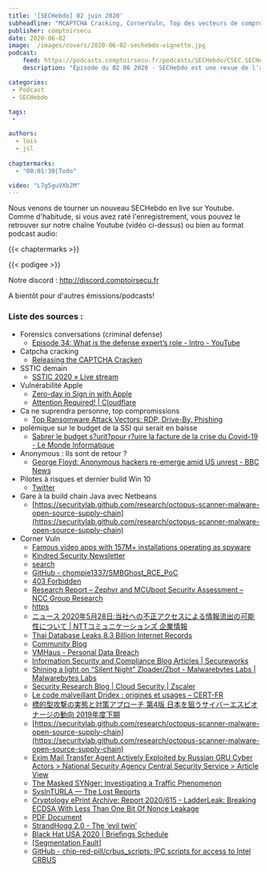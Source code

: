 ```yaml
---
title: '[SECHebdo] 02 juin 2020'
subheadline: "MCAPTCHA Cracking, CornerVuln, Top des vecteurs de compromission, Polémique budget SSI; NetBeans, Anonymous, SSTIC, etc."
publisher: comptoirsecu
date: 2020-06-02
image:  /images/covers/2020-06-02-sechebdo-vignette.jpg
podcast:
    feed: https://podcasts.comptoirsecu.fr/podcasts/SECHebdo/CSEC.SECHebdo.2020-06-02.m4a
    description: "Épisode du 02 06 2020 - SECHebdo est une revue de l'actualité cybersécurité réalisée en live sur Youtube, généralement le mardi soir."

categories:
 - Podcast
 - SECHebdo

tags:
 - 

authors:
  - lois
  - jil
  
chaptermarks:
  - "00:01:30|Todo"

video: "L7g5guVXb2M"
---
```


Nous venons de tourner un nouveau SECHebdo en live sur Youtube. Comme d'habitude, si vous avez raté l'enregistrement, vous pouvez le retrouver sur notre chaîne Youtube (vidéo ci-dessus) ou bien au format podcast audio:

{{< chaptermarks >}}

{{< podigee >}}

Notre discord : <http://discord.comptoirsecu.fr>

A bientôt pour d'autres émissions/podcasts!

### Liste des sources :

*  Forensics conversations (criminal defense)
	* [Episode 34: What is the defense expert’s role - Intro - YouTube](https://www.youtube.com/watch?v=-cCsRo5UMrU&list=PLfouvuAjspTqyfrgYO76VOwvVqK1AsMwK&index=34)
*  Catpcha cracking
	* [Releasing the CAPTCHA Cracken](https://labs.f-secure.com/blog/releasing-the-captcha-cracken/)
*  SSTIC demain
	* [SSTIC 2020 » Live stream](https://streaming.sstic.org/)
*  Vulnérabilité Apple
	* [Zero-day in Sign in with Apple](https://bhavukjain.com/blog/2020/05/30/zeroday-signin-with-apple/)
	* [Attention Required! | Cloudflare](https://www.bleepingcomputer.com/news/security/german-govt-urges-ios-users-to-patch-critical-mail-app-flaws/)
*  Ca ne suprendra personne, top compromissions
	* [Top Ransomware Attack Vectors: RDP, Drive-By, Phishing](https://www.databreachtoday.com/top-ransomware-attack-vectors-rdp-drive-by-phishing-a-14353)
*  polémique sur le budget de la SSI qui serait en baisse
	* [Sabrer le budget s?urit?pour r?uire la facture de la crise du Covid-19 - Le Monde Informatique](https://www.lemondeinformatique.fr/actualites/lire-sabrer-le-budget-securite-pour-reduire-la-facture-de-la-crise-du-covid-19-79029.html)
*  Anonymous : Ils sont de retour ?
	* [George Floyd: Anonymous hackers re-emerge amid US unrest - BBC News](https://www.bbc.com/news/technology-52879000)
*  Pilotes à risques et dernier build Win 10
	* [Twitter](https://mobile.twitter.com/dwizzzleMSFT/status/1267507875619848198)
*  Gare à la build chain Java avec Netbeans
	* [https://securitylab.github.com/research/octopus-scanner-malware-open-source-supply-chain](https://securitylab.github.com/research/octopus-scanner-malware-open-source-supply-chain)
*  Corner Vuln
	* [Famous video apps with 157M+ installations operating as spyware](https://www.hackread.com/video-apps-with-157m-installations-operating-as-spyware/)
	* [Kindred Security Newsletter](https://news.infosecgur.us/2020-06-01)
	* [search](https://kb.cert.org/vuls/id/636397)
	* [GitHub - chompie1337/SMBGhost_RCE_PoC](https://github.com/chompie1337/SMBGhost_RCE_PoC)
	* [403 Forbidden](https://research.nccgroup.com/wp-content/uploads/2020/)
	* [Research Report – Zephyr and MCUboot Security Assessment – NCC Group Research](https://research.nccgroup.com/2020/05/26/research-report-zephyr-and-mcuboot-security-assessment/)
	* [https](https://twitter.com/AdamarBE/status/1266358876707778561)
	* [ニュース 2020年5月28日:当社への不正アクセスによる情報流出の可能性について | NTTコミュニケーションズ 企業情報](https://www.ntt.com/about-us/press-releases/news/article/2020/0528.html#)
	* [Thai Database Leaks 8.3 Billion Internet Records](https://rainbowtabl.es/2020/05/25/thai-database-leaks-internet-records/?=may-23-2020)
	* [Community Blog](https://community.joomla.org/blogs/community/)
	* [VMHaus - Personal Data Breach](https://www.vmhaus.com/personal-data-breach)
	* [Information Security and Compliance Blog Articles | Secureworks](https://www.secureworks.com/blog/)
	* [Shining a light on “Silent Night” Zloader/Zbot - Malwarebytes Labs | Malwarebytes Labs](https://blog.malwarebytes.com/threat-analysis/2020/05/the-silent-night-zloader-zbot/)
	* [Security Research Blog | Cloud Security | Zscaler](https://www.zscaler.com/blogs/research/)
	* [Le code malveillant Dridex : origines et usages – CERT-FR](https://www.cert.ssi.gouv.fr/cti/CERTFR-2020-CTI-005/)
	* [標的型攻撃の実態と対策アプローチ 第4版 日本を狙うサイバーエスピオナージの動向 2019年度下期](https://www.macnica.net/mpressioncss/feature_06.html/)
	* [https://securitylab.github.com/research/octopus-scanner-malware-open-source-supply-chain](https://securitylab.github.com/research/octopus-scanner-malware-open-source-supply-chain)
	* [
	Exim Mail Transfer Agent Actively Exploited by Russian GRU Cyber Actors > National Security Agency Central Security Service > Article View
](https://www.nsa.gov/News-Features/News-Stories/Article-View/Article/2196511/exim-mail-transfer-agent-actively-exploited-by-russian-gru-cyber-actors/)
	* [The Masked SYNger: Investigating a Traffic Phenomenon](https://blog.rapid7.com/2020/05/28/the-masked-synger-investigating-a-traffic-phenomenon/)
	* [SysInTURLA — The Lost Reports](https://www.epicturla.com/blog/sysinturla)
	* [Cryptology ePrint Archive: Report 2020/615 - LadderLeak: Breaking ECDSA With Less Than One Bit Of Nonce Leakage](https://eprint.iacr.org/2020/615)
	* [PDF Document](https://people.inf.ethz.ch/omutlu/pub/Revisiting-RowHammer_isca20.pdf)
	* [StrandHogg 2.0 - The ‘evil twin’](https://promon.co/strandhogg-2-0/)
	* [Black Hat USA 2020 | Briefings Schedule](https://www.blackhat.com/us-20/briefings/schedule/index.html#spectra-breaking-separation-between-wireless-chips-20005)
	* [[Segmentation Fault]](https://douevenknow.us/post/619763074822520832/an-el1el3-coldboot-vulnerability)
	* [GitHub - chip-red-pill/crbus_scripts: IPC scripts for access to Intel CRBUS](https://github.com/chip-red-pill/crbus_scripts)
